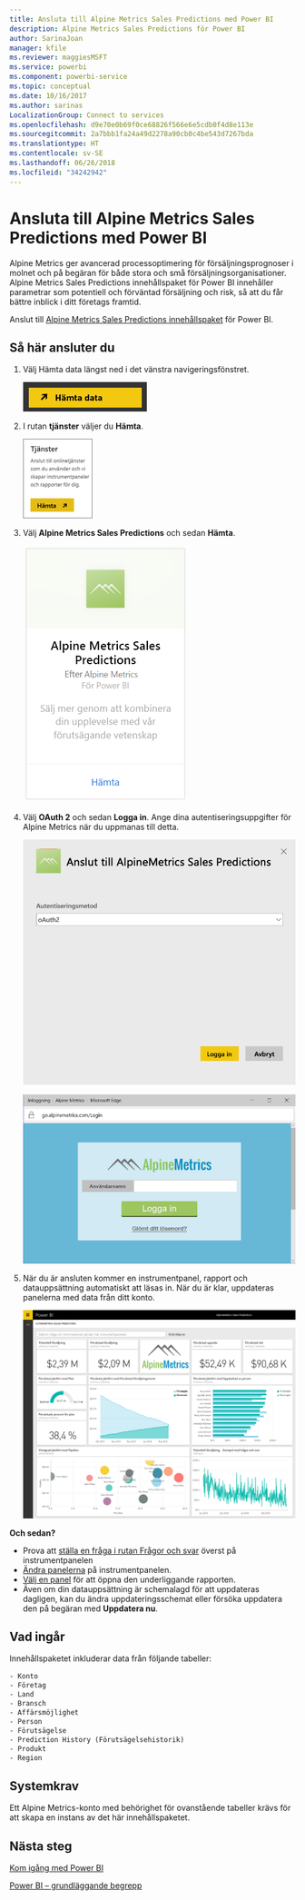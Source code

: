 ```yaml
---
title: Ansluta till Alpine Metrics Sales Predictions med Power BI
description: Alpine Metrics Sales Predictions för Power BI
author: SarinaJoan
manager: kfile
ms.reviewer: maggiesMSFT
ms.service: powerbi
ms.component: powerbi-service
ms.topic: conceptual
ms.date: 10/16/2017
ms.author: sarinas
LocalizationGroup: Connect to services
ms.openlocfilehash: d9e70e0b69f0ce68826f566e6e5cdb0f4d8e113e
ms.sourcegitcommit: 2a7bbb1fa24a49d2278a90cb0c4be543d7267bda
ms.translationtype: HT
ms.contentlocale: sv-SE
ms.lasthandoff: 06/26/2018
ms.locfileid: "34242942"
---
```

# <a name="connect-to-alpine-metrics-sales-predictions-with-power-bi"></a>Ansluta till Alpine Metrics Sales Predictions med Power BI
Alpine Metrics ger avancerad processoptimering för försäljningsprognoser i molnet och på begäran för både stora och små försäljningsorganisationer. Alpine Metrics Sales Predictions innehållspaket för Power BI innehåller parametrar som potentiell och förväntad försäljning och risk, så att du får bättre inblick i ditt företags framtid. 

Anslut till [Alpine Metrics Sales Predictions innehållspaket](https://app.powerbi.com/getdata/services/alpine-metrics) för Power BI.

## <a name="how-to-connect"></a>Så här ansluter du
1. Välj Hämta data längst ned i det vänstra navigeringsfönstret.  
   
    ![](media/service-connect-to-alpine-metrics/getdata.png)
2. I rutan **tjänster** väljer du **Hämta**.  
   
    ![](media/service-connect-to-alpine-metrics/services.png)
3. Välj **Alpine Metrics Sales Predictions** och sedan **Hämta**.  
   
    ![](media/service-connect-to-alpine-metrics/alpine.png)
4. Välj **OAuth 2** och sedan **Logga in**. Ange dina autentiseringsuppgifter för Alpine Metrics när du uppmanas till detta.
   
    ![](media/service-connect-to-alpine-metrics/creds.png)
   
    ![](media/service-connect-to-alpine-metrics/creds2.png)
5. När du är ansluten kommer en instrumentpanel, rapport och datauppsättning automatiskt att läsas in. När du är klar, uppdateras panelerna med data från ditt konto.
   
    ![](media/service-connect-to-alpine-metrics/dashboard.png)

**Och sedan?**

* Prova att [ställa en fråga i rutan Frågor och svar](power-bi-q-and-a.md) överst på instrumentpanelen
* [Ändra panelerna](service-dashboard-edit-tile.md) på instrumentpanelen.
* [Välj en panel](service-dashboard-tiles.md) för att öppna den underliggande rapporten.
* Även om din datauppsättning är schemalagd för att uppdateras dagligen, kan du ändra uppdateringsschemat eller försöka uppdatera den på begäran med **Uppdatera nu**.

## <a name="whats-included"></a>Vad ingår
Innehållspaketet inkluderar data från följande tabeller:  

    - Konto    
    - Företag    
    - Land    
    - Bransch    
    - Affärsmöjlighet  
    - Person  
    - Förutsägelse    
    - Prediction History (Förutsägelsehistorik)    
    - Produkt  
    - Region    

## <a name="system-requirements"></a>Systemkrav
Ett Alpine Metrics-konto med behörighet för ovanstående tabeller krävs för att skapa en instans av det här innehållspaketet.

## <a name="next-steps"></a>Nästa steg
[Kom igång med Power BI](service-get-started.md)

[Power BI – grundläggande begrepp](service-basic-concepts.md)

